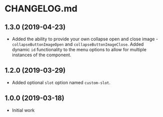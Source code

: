 # CHANGELOG.md

## 1.3.0 (2019-04-23)

- Added the ability to provide your own collapse open and close image - `collapseButtonImageOpen` and `collapseButtonImageClose`. Added dynamic `id` functionality to the menu options to allow for multiple instances of the component.

## 1.2.0 (2019-03-29)

- Added optional `slot` option named `custom-slot`.

## 1.0.0 (2019-03-18)

- Initial work